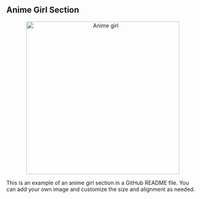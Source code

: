 
<h2>Anime Girl Section</h2>
<div align="center">
	<img src="https://cdn.pixabay.com/photo/2017/03/05/21/35/asia-2129717_960_720.jpg" alt="Anime girl" width="400" height="400">
</div>
<p>This is an example of an anime girl section in a GitHub README file. You can add your own image and customize the size and alignment as needed.</p>
